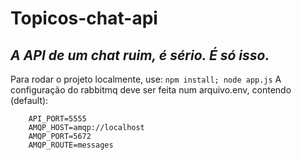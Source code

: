# Topicos-chat-api
## _A API de um chat ruim, é sério. É só isso._

Para rodar o projeto localmente, use: 
```npm install; node app.js```
A configuração do rabbitmq deve ser feita num arquivo.env, contendo (default):

```env
    API_PORT=5555
    AMQP_HOST=amqp://localhost
    AMQP_PORT=5672
    AMQP_ROUTE=messages
```